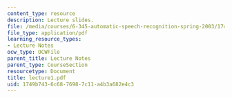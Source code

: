 ```yaml
---
content_type: resource
description: Lecture slides.
file: /media/courses/6-345-automatic-speech-recognition-spring-2003/1749b7436c6876987c11a4b3a682e4c3_lecture1.pdf
file_type: application/pdf
learning_resource_types:
- Lecture Notes
ocw_type: OCWFile
parent_title: Lecture Notes
parent_type: CourseSection
resourcetype: Document
title: lecture1.pdf
uid: 1749b743-6c68-7698-7c11-a4b3a682e4c3
---
```


